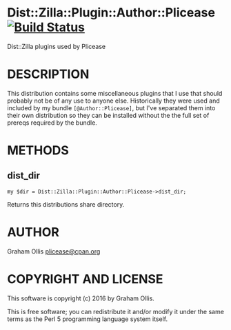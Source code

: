 # Dist::Zilla::Plugin::Author::Plicease [![Build Status](https://secure.travis-ci.org/plicease/Dist-Zilla-Plugin-Author-Plicease.png)](http://travis-ci.org/plicease/Dist-Zilla-Plugin-Author-Plicease)

Dist::Zilla plugins used by Plicease

# DESCRIPTION

This distribution contains some miscellaneous plugins that I use
that should probably not be of any use to anyone else.  Historically
they were used and included by my bundle `[@Author::Plicease]`, but
I've separated them into their own distribution so they can be
installed without the the full set of prereqs required by the bundle.

# METHODS

## dist\_dir

    my $dir = Dist::Zilla::Plugin::Author::Plicease->dist_dir;

Returns this distributions share directory.

# AUTHOR

Graham Ollis <plicease@cpan.org>

# COPYRIGHT AND LICENSE

This software is copyright (c) 2016 by Graham Ollis.

This is free software; you can redistribute it and/or modify it under
the same terms as the Perl 5 programming language system itself.
